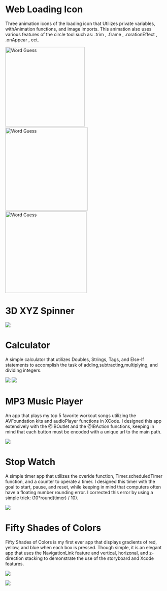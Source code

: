 # Web Loading Icon
Three animation icons of the loading icon that Utilizes private variables, withAnimation functions, and image imports. This animation also uses various features of the circle tool such as: .trim , .frame , .rorationEffect , .onAppear , ect. 

<img src="https://github.com/iwinyeung/Swift-Portfolio/blob/master/battery.gif" width="250"  title="Word Guess">&nbsp;&nbsp;&nbsp;&nbsp;&nbsp;<img src="https://github.com/iwinyeung/Swift-Portfolio/blob/master/pacMan/pacman.gif" width="260" title="Word Guess">&nbsp;&nbsp;&nbsp;&nbsp;&nbsp;<img src="https://github.com/iwinyeung/Swift-Portfolio/blob/master/CoffeeLoader/coffee.gif" width="256" title="Word Guess">
</p>

# 3D XYZ Spinner
![](https://github.com/iwinyeung/Swift-Portfolio/blob/master/XYZspinner/spinner.gif)

# Calculator 
A simple calculator that utilizes Doubles, Strings, Tags, and Else-If statements to accomplish the task of adding,subtracting,multiplying, and dividing integers. 

![](https://github.com/iwinyeung/Swift-Portfolio/blob/master/calc/Screen%20Shot%202020-01-03%20at%201.25.03%20PM.png)
![](https://github.com/iwinyeung/Swift-Portfolio/blob/master/calc/Screen%20Shot%202020-01-03%20at%201.26.33%20PM.png)

# MP3 Music Player
An app that plays my top 5 favorite workout songs utilizing the AVFoundation kits and audioPlayer functions in XCode. I designed this app extensively with the @IBOutlet and the @IBAction functions, keeping in mind that each button must be encoded with a unique url to the main path. 

![](https://github.com/iwinyeung/Swift-Portfolio/blob/master/*X3MusicNCS/Screen%20Shot%202019-12-28%20at%201.27.00%20PM.png)

# Stop Watch 
A simple timer app that utilizes the overide function, Timer.scheduledTimer function, and a counter to operate a timer. I designed this timer with the goal to start, pause, and reset, while keeping in mind that computers often have a floating number rounding error. I corrected this error by using a simple trick: (10*round(timer) / 10). 

![](https://github.com/iwinyeung/Swift-Portfolio/blob/master/*X_2StopWatch/Screen%20Shot%202019-12-26%20at%206.23.20%20PM.png)


# Fifty Shades of Colors
Fifty Shades of Colors is my first ever app that displays gradients of red, yellow, and blue when each box is pressed. Though simple, it is an elegant app that uses the NavigationLink feature and vertical, horizonal, and z-direction stacking to demonstrate the use of the storyboard and Xcode features.

![](https://github.com/iwinyeung/Swift-Portfolio/blob/master/*X1_Fifty%20Shades%20of%20Colors/Screen%20Shot%202019-12-26%20at%206.28.57%20PM.png)

![](https://github.com/iwinyeung/Swift-Portfolio/blob/master/*X1_Fifty%20Shades%20of%20Colors/Screen%20Shot%202019-12-26%20at%206.45.07%20PM.png)

